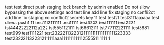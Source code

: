test
test
direct push staging lock branch  by admin
enabled Do not allow bypassing the above settings
add test line
add line fix staging no confli2ct
add line fix staging no conflict2
secrets key 11
test
test21
test3111aaaaaa
test direct push1
11
test1112111111
test11111
test3232
test111111
test2221
tst44422222112a222
tst5551121111
tst66612111
tst777112221111
test8881
test999
test1111221
test2322211322312111111111111111111223333
test2322211322312111111aaa1111111111112555511
1111
1